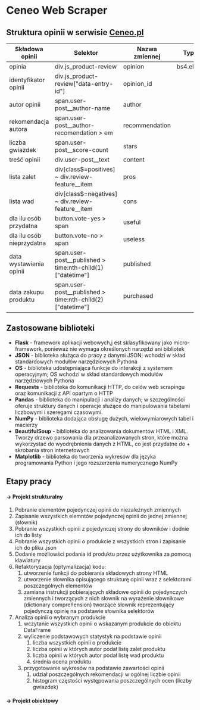 # Ceneo Web Scraper

## Struktura opinii w serwisie [Ceneo.pl](https://www.ceneo.pl/)
|Składowa opinii|Selektor|Nazwa zmiennej|Typ danych|
|---------------|--------|--------------|----------|
|opinia|div.js_product-review|opinion|bs4.element.Tag|
|identyfikator opinii|div.js_product-review\["data-entry-id"\]|opinion_id||
|autor opinii|span.user-post__author-name|author||
|rekomendacja autora|span.user-post__author-recomendation > em|recommendation||
|liczba gwiazdek|span.user-post__score-count|stars||
|treść opinii|div.user-post__text|content||
|lista zalet|div\[class$=positives\] ~ div.review-feature__item|pros||
|lista wad|div\[class$=negatives\] ~ div.review-feature__item|cons||
|dla ilu osób przydatna|button.vote-yes > span|useful||
|dla ilu osób nieprzydatna|button.vote-no > span|useless||
|data wystawienia opinii|span.user-post__published > time:nth-child(1)\["datetime"\]|published||
|data zakupu produktu|span.user-post__published > time:nth-child(2)\["datetime"\]|purchased||

## Zastosowane biblioteki
+ **Flask**	-	framework aplikacji webowych,j est sklasyfikowany jako micro-framework, ponieważ nie wymaga określonych narzędzi ani bibliotek
+ **JSON**	-	biblioteka służąca do pracy z danymi JSON;  wchodzi w skład standardowych modułów narzędziowych Pythona
+ **OS**	-	biblioteka udostępniająca funkcje do interakcji z systemem operacyjnym; OS wchodzi w skład standardowych modułów narzędziowych Pythona
+ **Requests**	-	biblioteka do komunikacji HTTP, do celów web scrapingu oraz komunikacji z API opartym o HTTP
+ **Pandas**	-	biblioteka do manipulacji i analizy danych; w szczególności oferuje struktury danych i operacje służące do manipulowania tabelami liczbowymi i szeregami czasowymi. 
+ **NumPy**     -   biblioteka dodająca obsługę dużych, wielowymiarowych tabel i macierzy
+ **BeautifulSoup**	-	biblioteka do analizowania dokumentów HTML i XML. Tworzy drzewo parsowania dla przeanalizowanych stron, które można wykorzystać do wyodrębnienia danych z HTML, co jest przydatne do + skrobania stron internetowych
+ **Matplotlib**	-	biblioteka do tworzenia wykresów dla języka programowania Python i jego rozszerzenia numerycznego NumPy

## Etapy pracy
#### -> Projekt strukturalny
1. Pobranie elementów pojedynczej opinii do niezależnych zmiennych
2. Zapisanie wszystkich elemntów pojedynczej opinii do jednej zmiennej \(słownik\)
3. Pobranie wszystkich opinii z pojedynczej strony do słowników i dodnie ich do listy
4. Pobranie wszystkich opinii o produkcie z wszystkich stron i zapisanie ich do pliku .json
5. Dodanie możliowści podania id produktu przez użytkownika za pomocą klawiatury
6. Refaktoryzacja \(optymalizacja\) kodu:
    1. utworzenie funkcji do pobierania składowych strony HTML
    2. utworzenie słownika opisującego strukturę opinii wraz z selektorami poszczególnych elementów
    3. zamiana instrukcji pobierających składowe opinii do pojedynczych zmiennych i tworzących z nich słownik na wyrażenie słownikowe \(dictionary comprehension\) tworzące słownik reprezentujący pojedynczą opinię na podstawie słownika selektorów
7. Analiza opinii o wybranym produkcie
    1. wczytanie wszystkich opinii o wskazanym produkcie do obiektu DataFrame
    2. wyliczenie podstawowych statystyk na podstawie opinii
        1. liczba wszystkich opinii o produkcie
        2. liczba opinii w których autor podał listę zalet produktu
        3. liczba opinii w których autor podał listę wad produktu
        4. średnia ocena produktu
    3. przygotowanie wykresów na podstawie zawartości opinii
        1. udział poszczególnych rekomendacji w ogólnej liczbie opinii
        2. histogram częstości występowania poszczególnych ocen (liczby gwiazdek)
#### -> Projekt obiektowy
